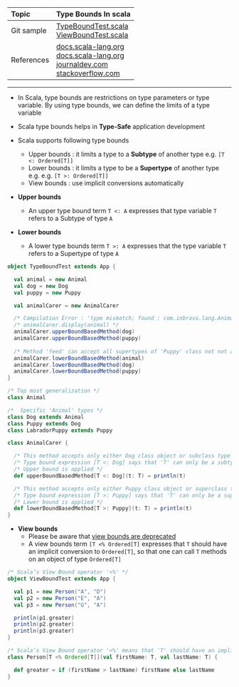 | Topic | Type Bounds In scala |
| :--- | :--- |
| Git sample | [TypeBoundTest.scala](https://github.com/inbravo/scala-src/blob/master/src/main/scala/com/inbravo/lang/TypeBoundTest.scala) <br/> [ViewBoundTest.scala](https://github.com/inbravo/scala-src/blob/master/src/main/scala/com/inbravo/lang/ViewBoundTest.scala) |
| References | [docs.scala-lang.org](http://docs.scala-lang.org/tutorials/tour/upper-type-bounds.html) <br/> [docs.scala-lang.org](http://docs.scala-lang.org/tutorials/tour/lower-type-bounds.html) <br/> [journaldev.com](http://www.journaldev.com/9609/scala-typebounds-upper-lower-and-view-bounds) <br/> [stackoverflow.com](https://stackoverflow.com/questions/4465948/what-are-scala-context-and-view-bounds) |

---

*	In Scala, type bounds are restrictions on type parameters or type variable. By using type bounds, we can define the limits of a type variable

*	Scala type bounds helps in **Type-Safe** application development

*	Scala supports following type bounds
	*	Upper bounds :	it limits a type to a **Subtype** of another type e.g. `[T <: Ordered[T]]`
	*	Lower bounds : it limits a type to be a **Supertype** of another type e.g. e.g. `[T >: Ordered[T]]`
	*	View bounds	: use implicit conversions automatically
	
*	**Upper bounds** 
	*	 An upper type bound term `T <: A` expresses that type variable `T` refers to a Subtype of type `A` 

*	**Lower bounds** 	
	*	A lower type bounds term `T >: A` expresses that the type variable `T` refers to a Supertype of type `A`
	
```scala
object TypeBoundTest extends App {

  val animal = new Animal
  val dog = new Dog
  val puppy = new Puppy

  val animalCarer = new AnimalCarer

  /* Compilation Error : 'type mismatch; found : com.inbravo.lang.Animal required: T' */
  /* animalCarer.display(animal) */
  animalCarer.upperBoundBasedMethod(dog)
  animalCarer.upperBoundBasedMethod(puppy)
  
  /* Method 'feed' can accept all supertypes of 'Puppy' class not not any subtypes of 'Puppy' class */
  animalCarer.lowerBoundBasedMethod(animal)
  animalCarer.lowerBoundBasedMethod(dog)
  animalCarer.lowerBoundBasedMethod(puppy)
}

/* Top most generalization */
class Animal

/*  Specific 'Animal' types */
class Dog extends Animal
class Puppy extends Dog
class LabradorPuppy extends Puppy

class AnimalCarer {

  /* This method accepts only either Dog class object or subclass type (i.e. Puppy) of Dog Class */
  /* Type bound expression [T <: Dog] says that 'T' can only be a subtype of 'Dog' */
  /* Upper bound is applied */
  def upperBoundBasedMethod[T <: Dog](t: T) = println(t)

  /* This method accepts only either Puppy class object or superclass type (i.e. LabradorPuppy) of Puppy Class */
  /* Type bound expression [T >: Puppy] says that 'T' can only be a supertype of 'Puppy' */
  /* Lower bound is applied */
  def lowerBoundBasedMethod[T >: Puppy](t: T) = println(t)
}
```

*	**View bounds** 	
	*	Please be aware that [view bounds are deprecated](https://github.com/scala/scala/pull/2909)
	*	A view bounds term `[T <% Ordered[T]` expresses that `T` should have an implicit conversion to `Ordered[T]`, so that one can call `T` methods on an object of type `Ordered[T]` 

```scala
/* Scala’s View Bound operator '<%' */
object ViewBoundTest extends App {

  val p1 = new Person("A", "D")
  val p2 = new Person("E", "A")
  val p3 = new Person("G", "A")

  println(p1.greater)
  println(p2.greater)
  println(p3.greater)
}

/* Scala’s View Bound operator '<%' means that 'T' should have an implicit conversion to 'Ordered[T]' available */
class Person[T <% Ordered[T]](val firstName: T, val lastName: T) {

  def greater = if (firstName > lastName) firstName else lastName
}
```